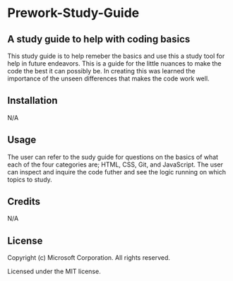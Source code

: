 # Prework-Study-Guide

## A study guide to help with coding basics


This study guide is to help remeber the basics and use this a study tool for help in future endeavors. This is a guide for the little nuances to make the code the best it can possibly be. In creating this was learned the importance of the unseen differences that makes the code work well.


## Installation

N/A

## Usage

The user can refer to the sudy guide for questions on the basics of what each of the four categories are; HTML, CSS, Git, and JavaScript. The user can inspect and inquire the code futher and see the logic running on which topics to study. 

## Credits

N/A

## License

Copyright (c) Microsoft Corporation. All rights reserved.

Licensed under the MIT license.




